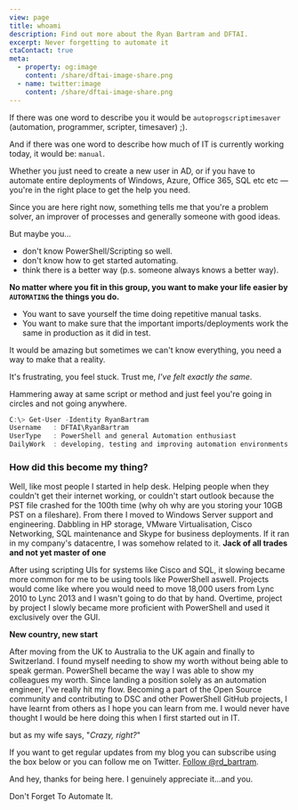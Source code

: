 ```yaml
---
view: page
title: whoami
description: Find out more about the Ryan Bartram and DFTAI.
excerpt: Never forgetting to automate it
ctaContact: true
meta:
  - property: og:image
    content: /share/dftai-image-share.png
  - name: twitter:image
    content: /share/dftai-image-share.png
---
```


If there was one word to describe you it would be `autoprogscriptimesaver` (automation, programmer, scripter, timesaver) ;).

And if there was one word to describe how much of IT is currently working today, it would be: `manual`.

Whether you just need to create a new user in AD, or if you have to automate entire deployments of Windows, Azure, Office 365, SQL etc etc —
you're in the right place to get the help you need.

Since you are here right now, something tells me that you're a problem solver, an improver of processes and generally someone with good ideas.

But maybe you...

*   don't know PowerShell/Scripting so well.
*   don't know how to get started automating.
*   think there is a better way (p.s. someone always knows a better way).

**No matter where you fit in this group, you want to make your life easier by `AUTOMATING` the things you do.**

*   You want to save yourself the time doing repetitive manual tasks.
*   You want to make sure that the important imports/deployments work the same in production as it did in test.

It would be amazing but sometimes we can't know everything, you need a way to make that a reality.

It's frustrating, you feel stuck. Trust me, _I've felt exactly the same_.

Hammering away at same script or method and just feel you're going in circles and not going anywhere.

<lazy-load tag="img" :data="{ src: '/authors/rdbartram_large.jpg', alt: 'Ryan Bartram' }" />

```powershell
C:\> Get-User -Identity RyanBartram
Username   : DFTAI\RyanBartram
UserType   : PowerShell and general Automation enthusiast
DailyWork  : developing, testing and improving automation environments
```

### How did this become my thing?


Well, like most people I started in help desk. Helping people when they couldn't get their internet working, or couldn't start outlook
because the PST file crashed for the 100th time (why oh why are you storing your 10GB PST on a fileshare).
From there I moved to Windows Server support and engineering. Dabbling in HP storage, VMware Virtualisation, Cisco Networking, SQL maintenance and
Skype for business deployments. If it ran in my company's datacentre, I was somehow related to it. **Jack of all trades and not yet master of one**

After using scripting UIs for systems like Cisco and SQL, it slowing became more common for me to be using tools like PowerShell aswell.
Projects would come like where you would need to move 18,000 users from Lync 2010 to Lync 2013 and I wasn't going to do that by hand.
Overtime, project by project I slowly became more proficient with PowerShell and used it exclusively over the GUI.

**New country, new start**

After moving from the UK to Australia to the UK again and finally to Switzerland. I found myself needing to show my worth without being able
to speak german. PowerShell became the way I was able to show my colleagues my worth. Since landing a position solely as an automation engineer,
I've really hit my flow. Becoming a part of the Open Source community and contributing to DSC and other PowerShell GitHub projects, I have
learnt from others as I hope you can learn from me. I would never have thought I would be here doing this when I first started out in IT.

but as my wife says, "_Crazy, right?_"

 If you want to get regular updates from my blog you can subscribe using the box below or you can follow me on Twitter.
 [Follow @rd_bartram](https://twitter.com/rd_bartram).

 And hey, thanks for being here. I genuinely appreciate it...and you.

 Don't Forget To Automate It.
